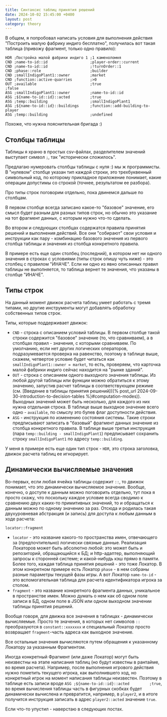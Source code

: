 ```yaml
---
title: Синтаксис таблиц принятия решений
date: 2024-10-02 15:45:00 +0400
layout: post
category: theory
---
```


В общем, я попробовал написать условия для выполнения действия "Построить малую фабрику индиго бесплатно",
получилась вот такая таблица (привожу фрагмент, только одно правило):

```text
HDR ;Постройка малой фабрики индиго 1 ;1 каменоломня
CND ;name-to-id::id                   ;player-order::current
CND ;name-to-id::id                   ;!turnOrder::1
CND ;phase::role                      ;builder
CND ;smallIndigoPlant1::owner         ;market
CND ;function::active-quarries        ;>0
OUT ;available                        ;true                                ;false
ASG ;smallIndigoPlant1::owner         ;name-to-id::id
ASG ;${name-to-id::id}::acted         ;true
ASG ;temp::building                   ;smallIndigoPlant1
ASG ;${name-to-id::id}::buildings     ;function::add-building-to-player
ASG ;temp::building                   ;undefined
```

Похоже, что нужна пояснительная бригада :)


## Столбцы таблицы

Таблицы я храню в простых csv-файлах, разделителем значений выступает символ `;`, так "исторически сложилось".

Предлагаю нумеровать столбцы таблицы с нуля :) мы ж программисты.  В "нулевом" столбце указан тип 
каждой строки, это трехбуквенный символьный код, по которому прикладное приложение понимает,
какие операции допустимы со строкой (точнее, результатом ее разбора).

Про типы строк поговорим отдельно, пока двинемся дальше по столбцам.

В первом столбце всегда записано какое-то "базовое" значение, его смысл будет разным для
разных типов строк, но обычно это указание на тот фрагмент данных, с которым нужно что-то сделать.

Во втором и следующих столбцах содержатся правила принятия решений и выполнения действий. Все они
"собирают" свои условия и инструкции как пару - комбинацию базового значения из первого столбца таблицы и
значения из столбца конкретного правила.

В примере есть еще один столбец (последний), в котором нет ни одного значения в строках с условиями (типы
строк опишу чуть ниже) - это столбец с правилом "ИНАЧЕ". Если ни одно из явно описанных правил таблицы не
выполняется, то таблица вернет те значения, что указаны в столбце "ИНАЧЕ".

## Типы строк

На данный момент движок расчета таблиц умеет работать с тремя типами, но другие инструменты
могут добавлять обработку собственных типов строк.

Типы, которые поддерживает движок:

- `CND` - строка с описанием условий таблицы. В первом столбце такой строки содержится
  "базовое" значение (то, что сравниваем), а в столбцах правил - значения, с которыми 
  сравниваем. По умолчанию, если нет других логических операторов, подразумевается проверка
  на равенство, поэтому в таблице выше, скажем, четвертое условие будет читаться как 
  `smallIndigoPlant1::owner = market`, то есть, проверяем, что карточка малой фабрики индиго
  сейчас находится на "рынке зданий".
- `OUT` - строка с описанием одного выходного значения таблицы. Из любой другой таблицы или
  функции можно обратиться к этому значению, запустив расчет таблицы в соответствующем режиме
  (см. [Введение в таблицы принятия решений]({% post_url 2024-09-30-introduction-to-decision-tables %}#computation-modes)).
  Выходных значений может быть несколько, для каждого из них нужна отдельная строка. 
  В таблице выше выходное значение всего
  одно - `available`, по смыслу это булев флаг доступности действия.
- `ASG` - инструкция по изменению состояния системы. Такие строки предписывают записать в 
  "базовый" фрагмент данных значение из столбца конкретного правила. В таблице выше третья
  инструкция (пара `temp::building - smallIndigoPlant1`) предписывает сохранить строку 
  `smallIndigoPlant1` по адресу `temp::building`.

У меня в примере есть еще один тип строк - `HDR`, это строка заголовка, движок расчета таблиц
ее игнорирует.

## Динамически вычисляемые значения

Во-первых, если любая ячейка таблицы содержит `::`, то движок понимает, что это динамически
вычисляемое значение. Вообще, конечно, о доступе к данным можно поговорить отдельно, тут пока
я просто скажу, что поскольку каждое условие всегда сводимо к сравнению двух каких-то 
примитивных значений, то и обращаться к данным можно по одному значению за раз. Отсюда и 
родилась такая двухуровневая абстракция (и запись) для доступа к любым данным в ходе расчета: 

```
locator::fragment
```

- `locator` - это название какого-то пространства имен, отвечающего за (предпочтительно) логически
  связные данные. Реализация Локаторов может быть абсолютно любой: это может быть и репозиторий, 
  обращающийся к БД; и http-адаптер, выполняющий запросы к сторонней системе; и какой-нибудь кэш
  прямо в памяти. Более того, каждая таблица принятия решений - это тоже Локатор.
  В этом конкретном примере есть Локатор `phase` - в нем собраны разные параметры 
  текущей фазы игры. А вот Локатор `name-to-id` - это вспомогательная таблица для расчета идентификатора
  игрока за столом.
- `fragment` - это название конкретного фрагмента данных, уникальное в пространстве имен. Можно 
  думать о нем как об одном поле записи в БД, одном поле в JSON или одном выходном значении таблицы
  принятия решений. 

Вообще говоря, для движка все значения в таблицах - динамически вычисляемые. Просто те значения, в 
которых нет символов `::` преобразуются в `constant::xxxxxxx` и специальный Локатор просто возвращает
`fragment`-часть адреса как выходное значение.

Все остальные значения вычисляются путем обращения к указанному Локатору за указанным Фрагментом.

Иногда конкретный Фрагмент (или даже Локатор) могут быть неизвестны на этапе написания таблиц (но будут
известны в рантайме, во время расчета). Например, после выполнения игрового действия нужно пометить текущего
игрока, как выполнившего ход, но конкретный игрок на момент написания таблицы неизвестен. Поэтому в таблице
есть записи вроде `ASG ;${name-to-id::id}::acted         ;true`, во время вычисления таблицы часть в
фигурных скобках будет динамически вычислена и превратится, например, в `player2`, и в итоге получится 
инструкция записать в адрес `player2::acted` значение `true`.



Если что-то упустил - наверстаю в следующих постах.